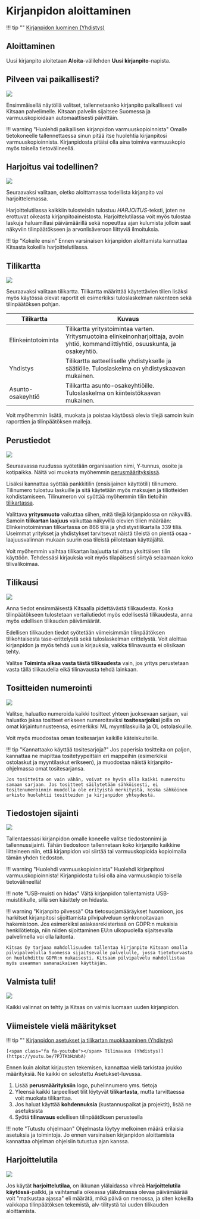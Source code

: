 # Kirjanpidon aloittaminen


!!! tip ""
    [<span class="fa fa-youtube"></span> Kirjanpidon luominen (Yhdistys)](https://youtu.be/FQxsg92VjrI)   


## Aloittaminen

Uusi kirjanpito aloitetaan **Aloita**-välilehden **Uusi kirjanpito**-napista.

## Pilveen vai paikallisesti?

![](1omapilvi.png)

Ensimmäisellä näytöllä valitset, tallennetaanko kirjanpito paikallisesti vai Kitsaan palvelimelle. Kitsaan palvelin sijaitsee Suomessa ja varmuuskopioidaan automaattisesti päivittäin.

!!! warning "Huolehdi paikallisen kirjanpidon varmuuskopioinnista"
    Omalle tietokoneelle tallennettaessa sinun pitää itse huolehtia kirjanpitosi varmuuskopioinnista. Kirjanpidosta pitäisi olla aina toimiva varmuuskopio myös toisella tietovälineellä.  


## Harjoitus vai todellinen?

![](2harjoitus.png)

Seuraavaksi valitaan, oletko aloittamassa todellista kirjanpito vai harjoittelemassa.

Harjoittelutilassa kaikkiin tulosteisiin tulostuu *HARJOITUS*-teksti, joten ne erottuvat oikeasta kirjanpitoaineistosta. Harjoittelutilassa voit myös tulostaa laskuja haluamillasi päivämäärillä sekä nopeuttaa ajan kulumista jolloin saat näkyviin tilinpäätökseen ja arvonlisäveroon liittyviä ilmoituksia.

!!! tip "Kokeile ensin"
    Ennen varsinaisen kirjanpidon aloittamista kannattaa Kitsasta kokeilla harjoittelutilassa.

## Tilikartta

![](3tilikartta.png)

Seuraavaksi valitaan tilikartta. Tilikartta määrittää käytettävien tilien lisäksi
myös käytössä olevat raportit eli esimerkiksi tuloslaskelman rakenteen sekä
tilinpäätöksen pohjan.

Tilikartta   | Kuvaus
------------------|-------------------------
Elinkeintotoiminta  | Tilikartta yritystoimintaa varten. Yritysmuotoina elinkeinonharjoittaja, avoin yhtiö, kommandiittiyhtiö, osuuskunta, ja osakeyhtiö.
Yhdistys | Tilikartta aatteelliselle yhdistykselle ja säätiölle. Tuloslaskelma on yhdistyskaavan mukainen.
Asunto-osakeyhtiö | Tilikartta asunto-osakeyhtiöille. Tuloslaskelma on kiinteistökaavan mukainen.

Voit myöhemmin lisätä, muokata ja poistaa käytössä olevia tilejä samoin kuin
raporttien ja tilinpäätöksen malleja.


## Perustiedot

![](4tiedot.png)

Seuraavassa ruudussa syötetään organisaation nimi, Y-tunnus, osoite ja kotipaikka. Näitä voi muokata
myöhemmin [perusmäärityksissä](/maaritykset/perusvalinnat/).

Lisäksi kannattaa syöttää pankkitilin (ensisijainen käyttötili) tilinumero. Tilinumero tulostuu laskuille ja
sitä käytetään myös maksujen ja tiliotteiden kohdistamiseen. Tilinumeron voi syöttää myöhemmin
tilin tietoihin [tilikartassa](/maaritykset/tilikartta).

Valittava **yritysmuoto** vaikuttaa siihen, mitä tilejä kirjanpidossa on näkyvillä. Samoin **tilikartan laajuus** vaikuttaa näkyvillä olevien tilien määrään: Elinkeinotoiminnan tilikartassa on 866 tiliä ja yhdistystilikartalla 339 tiliä. Useimmat yritykset ja yhdistykset tarvitsevat näistä tileistä on pientä osaa - laajuusvalinnan mukaan suurin osa tileistä piilotetaan käyttäjältä.

Voit myöhemmin vaihtaa tilikartan laajuutta tai ottaa yksittäisen tilin käyttöön. Tehdessäsi kirjauksia voit myös tilapäisesti siirtyä selaamaan koko tilivalikoimaa.


## Tilikausi

![](5tilikausi.png)

Anna tiedot ensimmäisestä Kitsaalla pidettävästä tilikaudesta. Koska tilinpäätökseen tulostetaan vertailutiedot myös edellisestä tilikaudesta, anna myös edellisen tilikauden
päivämäärät.

Edellisen tilikauden tiedot syötetään viimeisimmän tilinpäätöksen tilikohtaisesta
tase-erittelystä sekä tuloslaskelman erittelystä. Voit aloittaa kirjanpidon ja myös tehdä
uusia kirjauksia, vaikka tilinavausta ei olisikaan tehty.

Valitse **Toiminta alkaa vasta tästä tilikaudesta** vain, jos yritys perustetaan vasta tällä tilikaudella eikä tilinavausta tehdä lainkaan.

## Tositteiden numerointi

![](6numerointi.png)

Valitse, haluatko numeroida kaikki tositteet yhteen juoksevaan sarjaan, vai haluatko jakaa tositteet erikseen numeroitaviksi **tositesarjoiksi** joilla on omat kirjaintunnusteensa, esimerkiksi ML myyntilaskuilla ja OL ostolaskuille.

Voit myös muodostaa oman tositesarjan kaikille käteiskuiteille.

!!! tip "Kannattaako käyttää tositesarjoja?"
    Jos paperisia tositteita on paljon, kannattaa ne mapittaa tositetyypeittäin eri mappeihin (esimerkiksi ostolaskut ja myyntilaskut erikseen), ja muodostaa näistä kirjanpito-ohjelmassa omat tositesarjansa.

    Jos tositteita on vain vähän, voivat ne hyvin olla kaikki numeroitu samaan sarjaan. Jos tositteet säilytetään sähköisesti, ei tositenumeroinnin muodolla ole erityistä merkitystä, koska sähköinen arkisto huolehtii tositteiden ja kirjanpidon yhteydestä.


## Tiedostojen sijainti

![](7sijainti.png)

Tallentaessasi kirjanpidon omalle koneelle valitse tiedostonnimi ja tallennussijainti. Tähän tiedostoon tallennetaan koko kirjanpito kaikkine liitteineen niin, että kirjanpidon voi siirtää tai varmuuskopioida kopioimalla tämän yhden tiedoston.

!!! warning "Huolehdi varmuuskopioinnista"
    Huolehdi kirjanpitosi varmuuskopioinnista! Kirjanpidosta tulisi olla aina varmuuskopio toisella tietovälineellä!

!!! note "USB-muisti on hidas"
    Vältä kirjanpidon tallentamista USB-muistitikulle, sillä sen käsittely on hidasta.    

!!! warning "Kirjanpito pilvessä"
    Ota tietosuojamääräykset huomioon, jos harkitset kirjanpitosi sijoittamista pilvipalveluun synkronoitavaan hakemistoon. Jos esimerkiksi asiakasrekisterissä on GDPR:n mukaisia henkilötietoja, niin niiden sijoittaminen EU:n ulkopuolella sijaitsevalla palvelimella voi olla laitonta.

    Kitsas Oy tarjoaa mahdollisuuden tallentaa kirjanpito Kitsaan omalla pilvipalvelulla Suomessa sijaitsevalle palvelulle, jossa tietoturvasta on huolehdittu GDPR:n mukaisesti. Kitsaan pilvipalvelu mahdollistaa myös useamman samanaikaisen käyttäjän.

## Valmista tuli!

![](8valmis.png)

Kaikki valinnat on tehty ja Kitsas on valmis luomaan uuden kirjanpidon.


## Viimeistele vielä määritykset

!!! tip ""
    [<span class="fa fa-youtube"></span> Kirjanpidon asetukset ja tilikartan muokkaaminen (Yhdistys)](https://youtu.be/R7vJiC3HjRQ)   

    [<span class="fa fa-youtube"></span> Tilinavaus (Yhdistys)](https://youtu.be/7PJTKbHzWbA)   

Ennen kuin aloitat kirjausten tekemisen, kannattaa vielä tarkistaa joukko
määrityksiä. Ne kaikki on selostettu Asetukset-luvussa.

1. Lisää **perusmäärityksiin** logo, puhelinnumero yms. tietoja
2. Yleensä kaikki tarpeelliset tilit löytyvät **tilikartasta**, mutta tarvittaessa voit muokata tilikarttaa.
3. Jos haluat käyttää **kohdennuksia** (kustannuspaikat ja projektit), lisää ne asetuksista
4. Syötä **tilinavaus** edellisen tilinpäätöksen perusteella

!!! note "Tutustu ohjelmaan"
    Ohjelmasta löytyy melkoinen määrä erilaisia asetuksia ja toimintoja. Jo ennen varsinaisen kirjanpidon aloittamista kannattaa ohjelman ohjeisiin tutustua ajan kanssa.

## Harjoittelutila

![](harjoittelutila.png)

Jos käytät **harjoittelutilaa**, on ikkunan ylälaidassa vihreä **Harjoittelutila käytössä**-palkki,
ja vaihtamalla oikeassa yläkulmassa olevaa päivämäärää voit "matkustaa ajassa" eli määrätä, mikä päivä
on menossa, ja siten kokeilla vaikkapa tilinpäätöksen tekemistä, alv-tilitystä tai uuden tilikauden aloittamista.
